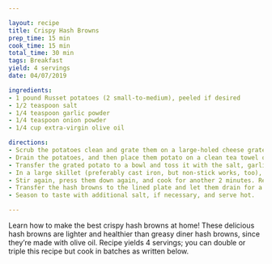 ```yaml
---

layout: recipe
title: Crispy Hash Browns
prep_time: 15 min
cook_time: 15 min
total_time: 30 min
tags: Breakfast
yield: 4 servings
date: 04/07/2019

ingredients:
- 1 pound Russet potatoes (2 small-to-medium), peeled if desired
- 1/2 teaspoon salt
- 1/4 teaspoon garlic powder
- 1/4 teaspoon onion powder
- 1/4 cup extra-virgin olive oil

directions:
- Scrub the potatoes clean and grate them on a large-holed cheese grater (I left the skin on, but you can peel it first if you’d like). In a fine-mesh sieve, rinse the grated potato well until the water runs clear.
- Drain the potatoes, and then place them potato on a clean tea towel or several paper towels. Twist the towel to remove as much moisture from the potatoes as possible (you might need to do this in two batches).
- Transfer the grated potato to a bowl and toss it with the salt, garlic powder and onion powder.
- In a large skillet (preferably cast iron, but non-stick works, too), warm the olive oil over medium heat until shimmering and a piece of grated potato sizzles on contact. Spread the potatoes over the skillet in an even layer and press them down with a spatula. Let them cook, undisturbed, for 2 minutes.
- Stir again, press them down again, and cook for another 2 minutes. Repeat in 2-minute intervals, flipping in sections once they’re crispy enough to do so, until the potatoes are golden brown and crispy, about 4 to 8 more minutes. Meanwhile, line a plate with a couple of layers of paper towels to absorb excess oil, and set it near the stove.
- Transfer the hash browns to the lined plate and let them drain for a minute. (If you’re making multiply batches of hash browns, repeat these steps as necessary—keep in mind that your skillet will be really hot so your next batch may cook faster.)
- Season to taste with additional salt, if necessary, and serve hot.

---
```

Learn how to make the best crispy hash browns at home! These delicious hash browns are lighter and healthier than greasy diner hash browns, since they’re made with olive oil. Recipe yields 4 servings; you can double or triple this recipe but cook in batches as written below.
